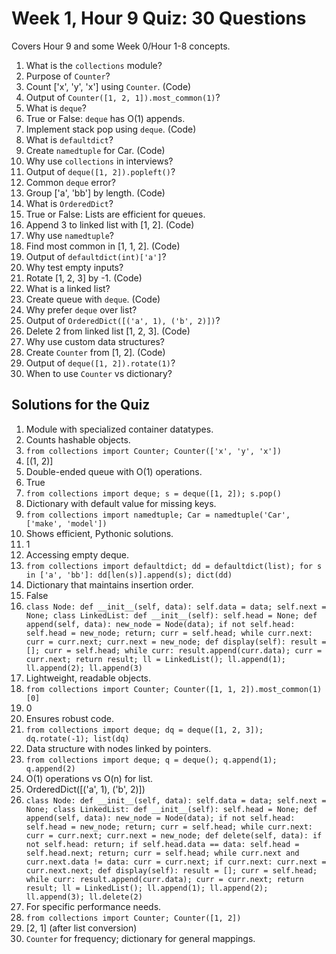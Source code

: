 # Week 1, Hour 9 Quiz: 30 Questions

Covers Hour 9 and some Week 0/Hour 1-8 concepts.

1. What is the `collections` module?  
2. Purpose of `Counter`?  
3. Count ['x', 'y', 'x'] using `Counter`. (Code)  
4. Output of `Counter([1, 2, 1]).most_common(1)`?  
5. What is `deque`?  
6. True or False: `deque` has O(1) appends.  
7. Implement stack pop using `deque`. (Code)  
8. What is `defaultdict`?  
9. Create `namedtuple` for Car. (Code)  
10. Why use `collections` in interviews?  
11. Output of `deque([1, 2]).popleft()`?  
12. Common `deque` error?  
13. Group ['a', 'bb'] by length. (Code)  
14. What is `OrderedDict`?  
15. True or False: Lists are efficient for queues.  
16. Append 3 to linked list with [1, 2]. (Code)  
17. Why use `namedtuple`?  
18. Find most common in [1, 1, 2]. (Code)  
19. Output of `defaultdict(int)['a']`?  
20. Why test empty inputs?  
21. Rotate [1, 2, 3] by -1. (Code)  
22. What is a linked list?  
23. Create queue with `deque`. (Code)  
24. Why prefer `deque` over list?  
25. Output of `OrderedDict([('a', 1), ('b', 2)])`?  
26. Delete 2 from linked list [1, 2, 3]. (Code)  
27. Why use custom data structures?  
28. Create `Counter` from [1, 2]. (Code)  
29. Output of `deque([1, 2]).rotate(1)`?  
30. When to use `Counter` vs dictionary?

## Solutions for the Quiz
1. Module with specialized container datatypes.  
2. Counts hashable objects.  
3. `from collections import Counter; Counter(['x', 'y', 'x'])`  
4. [(1, 2)]  
5. Double-ended queue with O(1) operations.  
6. True  
7. `from collections import deque; s = deque([1, 2]); s.pop()`  
8. Dictionary with default value for missing keys.  
9. `from collections import namedtuple; Car = namedtuple('Car', ['make', 'model'])`  
10. Shows efficient, Pythonic solutions.  
11. 1  
12. Accessing empty deque.  
13. `from collections import defaultdict; dd = defaultdict(list); for s in ['a', 'bb']: dd[len(s)].append(s); dict(dd)`  
14. Dictionary that maintains insertion order.  
15. False  
16. `class Node: def __init__(self, data): self.data = data; self.next = None; class LinkedList: def __init__(self): self.head = None; def append(self, data): new_node = Node(data); if not self.head: self.head = new_node; return; curr = self.head; while curr.next: curr = curr.next; curr.next = new_node; def display(self): result = []; curr = self.head; while curr: result.append(curr.data); curr = curr.next; return result; ll = LinkedList(); ll.append(1); ll.append(2); ll.append(3)`  
17. Lightweight, readable objects.  
18. `from collections import Counter; Counter([1, 1, 2]).most_common(1)[0]`  
19. 0  
20. Ensures robust code.  
21. `from collections import deque; dq = deque([1, 2, 3]); dq.rotate(-1); list(dq)`  
22. Data structure with nodes linked by pointers.  
23. `from collections import deque; q = deque(); q.append(1); q.append(2)`  
24. O(1) operations vs O(n) for list.  
25. OrderedDict([('a', 1), ('b', 2)])  
26. `class Node: def __init__(self, data): self.data = data; self.next = None; class LinkedList: def __init__(self): self.head = None; def append(self, data): new_node = Node(data); if not self.head: self.head = new_node; return; curr = self.head; while curr.next: curr = curr.next; curr.next = new_node; def delete(self, data): if not self.head: return; if self.head.data == data: self.head = self.head.next; return; curr = self.head; while curr.next and curr.next.data != data: curr = curr.next; if curr.next: curr.next = curr.next.next; def display(self): result = []; curr = self.head; while curr: result.append(curr.data); curr = curr.next; return result; ll = LinkedList(); ll.append(1); ll.append(2); ll.append(3); ll.delete(2)`  
27. For specific performance needs.  
28. `from collections import Counter; Counter([1, 2])`  
29. [2, 1] (after list conversion)  
30. `Counter` for frequency; dictionary for general mappings.